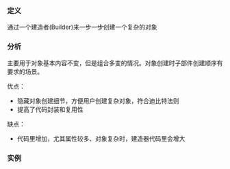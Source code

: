 ### 定义
通过一个建造者(Builder)来一步一步创建一个复杂的对象

### 分析
 主要用于对象基本内容不变，但是组合多变的情况。对象创建时子部件创建顺序有要求的场景。

优点：

* 隐藏对象创建细节，方便用户创建复杂对象，符合迪比特法则
* 提高了代码封装和复用性
   
缺点：

* 代码里增加，尤其属性较多、对象复杂时，建造器代码里会增大

### 实例

